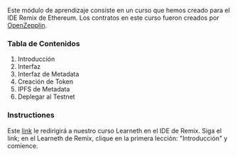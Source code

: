 Este módulo de aprendizaje consiste en un curso que hemos creado para el IDE Remix de Ethereum. Los contratos en este curso fueron creados por [OpenZepplin](https://openzeppelin.com/).

### Tabla de Contenidos
1. Introducción
2. Interfaz
3. Interfaz de Metadata
4. Creación de Token
5. IPFS de Metadata
6. Deplegar al Testnet


### Instructiones
Este [link](https://remix.ethereum.org/?#activate=solidityUnitTesting,solidity,LearnEth&call=LearnEth//startTutorial//dacadeorg/remix-tutoriales-espanol//master//nftTokenCourse
) le redirigirá a nuestro curso Learneth en el IDE de Remix. Siga el link; en el Learneth de Remix, clique en la primera lección: "Introducción" y comience. 
